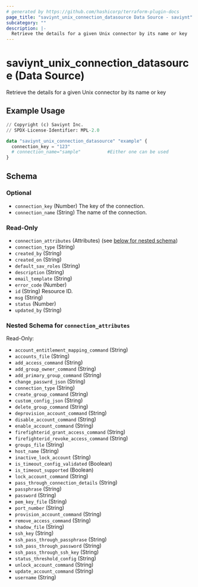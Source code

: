```yaml
---
# generated by https://github.com/hashicorp/terraform-plugin-docs
page_title: "saviynt_unix_connection_datasource Data Source - saviynt"
subcategory: ""
description: |-
  Retrieve the details for a given Unix connector by its name or key
---
```


# saviynt_unix_connection_datasource (Data Source)

Retrieve the details for a given Unix connector by its name or key

## Example Usage

```terraform
// Copyright (c) Saviynt Inc.
// SPDX-License-Identifier: MPL-2.0

data "saviynt_unix_connection_datasource" "example" {
  connection_key = "123"
  # connection_name="sample"          #Either one can be used
}
```

<!-- schema generated by tfplugindocs -->
## Schema

### Optional

- `connection_key` (Number) The key of the connection.
- `connection_name` (String) The name of the connection.

### Read-Only

- `connection_attributes` (Attributes) (see [below for nested schema](#nestedatt--connection_attributes))
- `connection_type` (String)
- `created_by` (String)
- `created_on` (String)
- `default_sav_roles` (String)
- `description` (String)
- `email_template` (String)
- `error_code` (Number)
- `id` (String) Resource ID.
- `msg` (String)
- `status` (Number)
- `updated_by` (String)

<a id="nestedatt--connection_attributes"></a>
### Nested Schema for `connection_attributes`

Read-Only:

- `account_entitlement_mapping_command` (String)
- `accounts_file` (String)
- `add_access_command` (String)
- `add_group_owner_command` (String)
- `add_primary_group_command` (String)
- `change_passwrd_json` (String)
- `connection_type` (String)
- `create_group_command` (String)
- `custom_config_json` (String)
- `delete_group_command` (String)
- `deprovision_account_command` (String)
- `disable_account_command` (String)
- `enable_account_command` (String)
- `firefighterid_grant_access_command` (String)
- `firefighterid_revoke_access_command` (String)
- `groups_file` (String)
- `host_name` (String)
- `inactive_lock_account` (String)
- `is_timeout_config_validated` (Boolean)
- `is_timeout_supported` (Boolean)
- `lock_account_command` (String)
- `pass_through_connection_details` (String)
- `passphrase` (String)
- `password` (String)
- `pem_key_file` (String)
- `port_number` (String)
- `provision_account_command` (String)
- `remove_access_command` (String)
- `shadow_file` (String)
- `ssh_key` (String)
- `ssh_pass_through_passphrase` (String)
- `ssh_pass_through_password` (String)
- `ssh_pass_through_ssh_key` (String)
- `status_threshold_config` (String)
- `unlock_account_command` (String)
- `update_account_command` (String)
- `username` (String)
